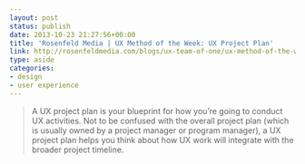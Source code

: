 ```yaml
---
layout: post
status: publish
date: 2013-10-23 21:27:56+00:00
title: 'Rosenfeld Media | UX Method of the Week: UX Project Plan'
link: http://rosenfeldmedia.com/blogs/ux-team-of-one/ux-method-of-the-week-ux-project-plan/
type: aside
categories:
- design
- user experience
---
```


> 

> 
> A UX project plan is your blueprint for how you’re going to conduct UX activities. Not to be confused with the overall project plan (which is usually owned by a project manager or program manager), a UX project plan helps you think about how UX work will integrate with the broader project timeline.
> 
> 

